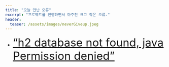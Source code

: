 ```yaml
---
title: "오늘 만난 오류"
excerpt: "프로젝트를 진행하면서 마주친 크고 작은 오류."
header:
  teaser: /assets/images/neverGiveup.jpeg
---
```


- <span style ="font-size: 250%">[“h2 database not found, java Permission denied”](/error-handling/2022-02-06.md)</span>